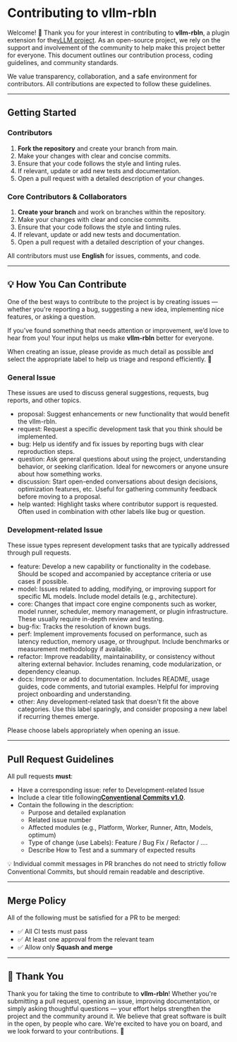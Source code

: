 # Contributing to vllm-rbln

Welcome! 🎉 Thank you for your interest in contributing to **vllm-rbln**, a plugin extension for the[vLLM project](https://github.com/vllm-project/vllm). As an open-source project, we rely on the support and involvement of the community to help make this project better for everyone. This document outlines our contribution process, coding guidelines, and community standards.

We value transparency, collaboration, and a safe environment for contributors. All contributions are expected to follow these guidelines.

------

## Getting Started

### Contributors

1. **Fork the repository** and create your branch from main.
2. Make your changes with clear and concise commits.
3. Ensure that your code follows the style and linting rules.
4. If relevant, update or add new tests and documentation.
5. Open a pull request with a detailed description of your changes.

### Core Contributors & Collaborators

1. **Create your branch** and work on branches within the repository.
2. Make your changes with clear and concise commits.
3. Ensure that your code follows the style and linting rules.
4. If relevant, update or add new tests and documentation.
5. Open a pull request with a detailed description of your changes.

All contributors must use **English** for issues, comments, and code.

------

## 💡 How You Can Contribute

One of the best ways to contribute to the project is by creating issues — whether you're reporting a bug, suggesting a new idea, implementing nice features, or asking a question.

If you’ve found something that needs attention or improvement, we’d love to hear from you!
Your input helps us make **vllm-rbln** better for everyone.

When creating an issue, please provide as much detail as possible and select the appropriate label to help us triage and respond efficiently. 🙏

### General Issue

These issues are used to discuss general suggestions, requests, bug reports, and other topics.

- proposal: Suggest enhancements or new functionality that would benefit the vllm-rbln.
- request: Request a specific development task that you think should be implemented.
- bug: Help us identify and fix issues by reporting bugs with clear reproduction steps.
- question: Ask general questions about using the project, understanding behavior, or seeking clarification. Ideal for newcomers or anyone unsure about how something works.
- discussion: Start open-ended conversations about design decisions, optimization features, etc. Useful for gathering community feedback before moving to a proposal.
- help wanted: Highlight tasks where contributor support is requested. Often used in combination with other labels like bug or question.

### Development-related Issue

These issue types represent development tasks that are typically addressed through pull requests.

- feature: Develop a new capability or functionality in the codebase. Should be scoped and accompanied by acceptance criteria or use cases if possible.
- model: Issues related to adding, modifying, or improving support for specific ML models. Include model details (e.g., architecture).
- core: Changes that impact core engine components such as worker, model runner, scheduler, memory management, or plugin infrastructure. These usually require in-depth review and testing.
- bug-fix: Tracks the resolution of known bugs.
- perf: Implement improvements focused on performance, such as latency reduction, memory usage, or throughput. Include benchmarks or measurement methodology if available.
- refactor: Improve readability, maintainability, or consistency without altering external behavior. Includes renaming, code modularization, or dependency cleanup.
- docs: Improve or add to documentation. Includes README, usage guides, code comments, and tutorial examples. Helpful for improving project onboarding and understanding.
- other: Any development-related task that doesn't fit the above categories. Use this label sparingly, and consider proposing a new label if recurring themes emerge.

Please choose labels appropriately when opening an issue.

------

## Pull Request Guidelines

All pull requests **must**:

- Have a corresponding issue: refer to Development-related Issue
- Include a clear title following[**Conventional Commits v1.0**](https://www.conventionalcommits.org/en/v1.0.0).
- Contain the following in the description:
  - Purpose and detailed explanation
  - Related issue number
  - Affected modules (e.g., Platform, Worker, Runner, Attn, Models, optimum)
  - Type of change (use Labels): Feature / Bug Fix / Refactor / ....
  - Describe How to Test and a summary of expected results

💡 Individual commit messages in PR branches do not need to strictly follow Conventional Commits, but should remain readable and descriptive.

------

## Merge Policy

All of the following must be satisfied for a PR to be merged:

- ✅ All CI tests must pass
- ✅ At least one approval from the relevant team
- ✅ Allow only **Squash and merge**

------

## 🙌 Thank You

Thank you for taking the time to contribute to **vllm-rbln**!
Whether you're submitting a pull request, opening an issue, improving documentation, or simply asking thoughtful questions — your effort helps strengthen the project and the community around it.
We believe that great software is built in the open, by people who care. We're excited to have you on board, and we look forward to your contributions. 🚀

